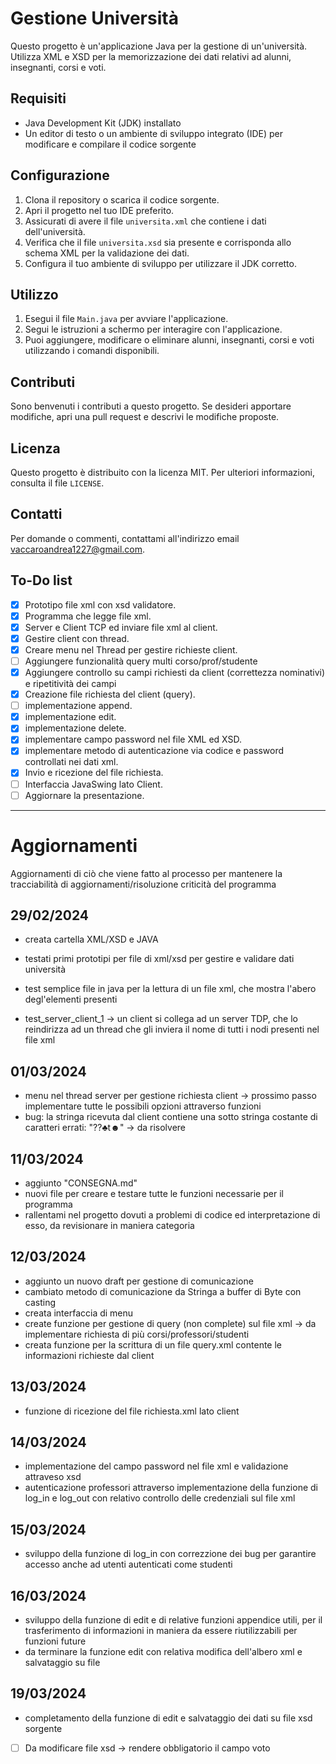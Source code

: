 # Gestione Università

Questo progetto è un'applicazione Java per la gestione di un'università. Utilizza XML e XSD per la memorizzazione dei dati relativi ad alunni, insegnanti, corsi e voti.

## Requisiti

- Java Development Kit (JDK) installato
- Un editor di testo o un ambiente di sviluppo integrato (IDE) per modificare e compilare il codice sorgente

## Configurazione

1. Clona il repository o scarica il codice sorgente.
2. Apri il progetto nel tuo IDE preferito.
3. Assicurati di avere il file `universita.xml` che contiene i dati dell'università.
4. Verifica che il file `universita.xsd` sia presente e corrisponda allo schema XML per la validazione dei dati.
5. Configura il tuo ambiente di sviluppo per utilizzare il JDK corretto.

## Utilizzo

1. Esegui il file `Main.java` per avviare l'applicazione.
2. Segui le istruzioni a schermo per interagire con l'applicazione.
3. Puoi aggiungere, modificare o eliminare alunni, insegnanti, corsi e voti utilizzando i comandi disponibili.

## Contributi

Sono benvenuti i contributi a questo progetto. Se desideri apportare modifiche, apri una pull request e descrivi le modifiche proposte.

## Licenza

Questo progetto è distribuito con la licenza MIT. Per ulteriori informazioni, consulta il file `LICENSE`.

## Contatti

Per domande o commenti, contattami all'indirizzo email [vaccaroandrea1227@gmail.com](mailto:vaccaroandrea1227@gmail.com).

## To-Do list

- [x] Prototipo file xml con xsd validatore.
- [x] Programma che legge file xml.
- [x] Server e Client TCP ed inviare file xml al client.
- [x] Gestire client con thread.
- [x] Creare menu nel Thread per gestire richieste client.
- [ ] Aggiungere funzionalità query multi corso/prof/studente
- [x] Aggiungere controllo su campi richiesti da client (correttezza nominativi) e ripetitività dei campi
- [x] Creazione file richiesta del client (query).
- [ ] implementazione append.
- [X] implementazione edit.
- [X] implementazione delete.
- [x] implementare campo password nel file XML ed XSD. 
- [x] implementare metodo di autenticazione via codice e password controllati nei dati xml.
- [x] Invio e ricezione del file richiesta.
- [ ] Interfaccia JavaSwing lato Client.
- [ ] Aggiornare la presentazione.

----------------------------

# Aggiornamenti

Aggiornamenti di ciò che viene fatto al processo per mantenere la tracciabilità di aggiornamenti/risoluzione criticità del programma

## 29/02/2024

- creata cartella XML/XSD e JAVA

- testati primi prototipi per file di xml/xsd per gestire e validare dati università

- test semplice file in java per la lettura di un file xml, che mostra l'abero degl'elementi presenti

- test_server_client_1 -> un client si collega ad un server TDP, che lo reindirizza ad un thread che gli inviera il nome di tutti i nodi presenti nel file xml 

## 01/03/2024

- menu nel thread server per gestione richiesta client -> prossimo passo implementare tutte le possibili opzioni attraverso funzioni
- bug: la stringa ricevuta dal client contiene una sotto stringa costante di caratteri errati: "??♣t☻" -> da risolvere

## 11/03/2024

- aggiunto "CONSEGNA.md"
- nuovi file per creare e testare tutte le funzioni necessarie per il programma
- rallentami nel progetto dovuti a problemi di codice ed interpretazione di esso, da revisionare in maniera categoria

## 12/03/2024

- aggiunto un nuovo draft per gestione di comunicazione
- cambiato metodo di comunicazione da Stringa a buffer di Byte con casting
- creata interfaccia di menu
- create funzione per gestione di query (non complete) sul file xml -> da implementare richiesta di più corsi/professori/studenti
- creata funzione per la scrittura di un file query.xml contente le informazioni richieste dal client

## 13/03/2024

- funzione di ricezione del file richiesta.xml lato client

## 14/03/2024

- implementazione del campo password nel file xml e validazione attraveso xsd
- autenticazione professori attraverso implementazione della funzione di log_in e log_out con relativo controllo delle credenziali sul file xml

## 15/03/2024

- sviluppo della funzione di log_in con correzzione dei bug per garantire accesso anche ad utenti autenticati come studenti

## 16/03/2024

- sviluppo della funzione di edit e di relative funzioni appendice utili, per il trasferimento di informazioni in maniera da essere riutilizzabili per funzioni future
- da terminare la funzione edit con relativa modifica dell'albero xml e salvataggio su file

## 19/03/2024

- completamento della funzione di edit e salvataggio dei dati su file xsd sorgente
- [ ] Da modificare file xsd -> rendere obbligatorio il campo voto